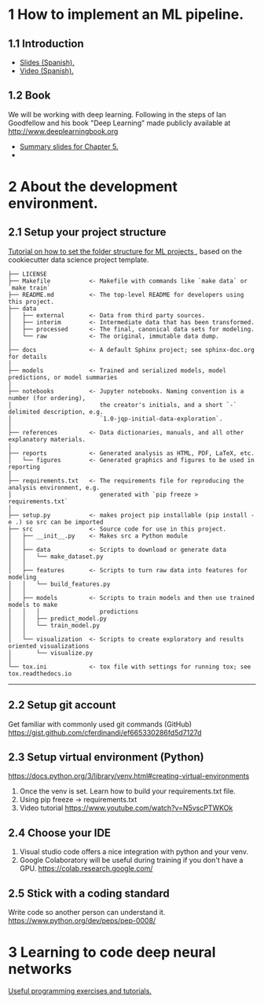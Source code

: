 # 1 How to implement an ML pipeline.
## 1.1 Introduction
- <a target="_blank" href="https://docs.google.com/presentation/d/1eJx-eST0cNJbmS-5wFSi8R7UWM2mPqA_8Z_UqpCpgHw/edit?usp=sharing"> Slides (Spanish).</a>
- <a target="_blank" href="https://youtu.be/EqY_yX0dD0M"> Video (Spanish).</a>

## 1.2 Book
We will be working with deep learning. Following in the steps of Ian Goodfellow and his book "Deep Learning" made publicly available at http://www.deeplearningbook.org
- <a target="_blank" href="https://docs.google.com/presentation/d/1gelkfmFVxKQNcGDa9o3ryoJbui2ylAFhd6XO53dg5vw/edit?usp=sharing"> Summary slides for Chapter 5.</a>
- 


# 2 About the development environment.

## 2.1 Setup your project structure 
<a target="_blank" href="https://drivendata.github.io/cookiecutter-data-science/"> Tutorial on how to set the folder structure for ML projects </a>, based on the cookiecutter data science project template.

    ├── LICENSE
    ├── Makefile           <- Makefile with commands like `make data` or `make train`
    ├── README.md          <- The top-level README for developers using this project.
    ├── data
    │   ├── external       <- Data from third party sources.
    │   ├── interim        <- Intermediate data that has been transformed.
    │   ├── processed      <- The final, canonical data sets for modeling.
    │   └── raw            <- The original, immutable data dump.
    │
    ├── docs               <- A default Sphinx project; see sphinx-doc.org for details
    │
    ├── models             <- Trained and serialized models, model predictions, or model summaries
    │
    ├── notebooks          <- Jupyter notebooks. Naming convention is a number (for ordering),
    │                         the creator's initials, and a short `-` delimited description, e.g.
    │                         `1.0-jqp-initial-data-exploration`.
    │
    ├── references         <- Data dictionaries, manuals, and all other explanatory materials.
    │
    ├── reports            <- Generated analysis as HTML, PDF, LaTeX, etc.
    │   └── figures        <- Generated graphics and figures to be used in reporting
    │
    ├── requirements.txt   <- The requirements file for reproducing the analysis environment, e.g.
    │                         generated with `pip freeze > requirements.txt`
    │
    ├── setup.py           <- makes project pip installable (pip install -e .) so src can be imported
    ├── src                <- Source code for use in this project.
    │   ├── __init__.py    <- Makes src a Python module
    │   │
    │   ├── data           <- Scripts to download or generate data
    │   │   └── make_dataset.py
    │   │
    │   ├── features       <- Scripts to turn raw data into features for modeling
    │   │   └── build_features.py
    │   │
    │   ├── models         <- Scripts to train models and then use trained models to make
    │   │   │                 predictions
    │   │   ├── predict_model.py
    │   │   └── train_model.py
    │   │
    │   └── visualization  <- Scripts to create exploratory and results oriented visualizations
    │       └── visualize.py
    │
    └── tox.ini            <- tox file with settings for running tox; see tox.readthedocs.io

--------


## 2.2 Setup git account
Get familiar with commonly used git commands (GitHub)
https://gist.github.com/cferdinandi/ef665330286fd5d7127d

## 2.3 Setup virtual environment (Python)
https://docs.python.org/3/library/venv.html#creating-virtual-environments
1. Once the venv is set. Learn how to build your requirements.txt file.
2. Using pip freeze -> requirements.txt
3. Video tutorial https://www.youtube.com/watch?v=N5vscPTWKOk

## 2.4 Choose your IDE
1. Visual studio code offers a nice integration with python and your venv.
2. Google Colaboratory will be useful during training if you don't have a GPU. https://colab.research.google.com/

## 2.5 Stick with a coding standard
Write code so another person can understand it.
https://www.python.org/dev/peps/pep-0008/


# 3 Learning to code deep neural networks
<a target="_blank" href="https://www.tensorflow.org/tutorials/index.html"> Useful programming exercises and tutorials.</a>








